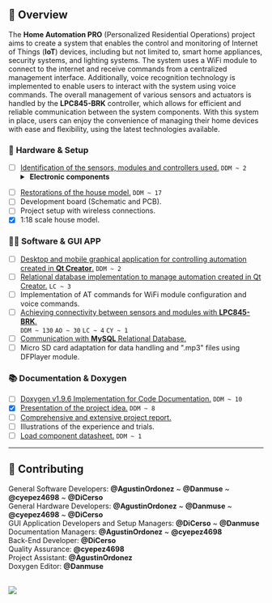 ## 📕️ __Overview__

The **Home Automation PRO** (Personalized Residential Operations) project aims to create a system that enables the control and monitoring of Internet of Things (**IoT**) devices, including but not limited to, smart home appliances, security systems, and lighting systems. The system uses a WiFi module to connect to the internet and receive commands from a centralized management interface. Additionally, voice recognition technology is implemented to enable users to interact with the system using voice commands. The overall management of various sensors and actuators is handled by the **LPC845-BRK** controller, which allows for efficient and reliable communication between the system components. With this system in place, users can enjoy the convenience of managing their home devices with ease and flexibility, using the latest technologies available.

### 🔌️ __Hardware & Setup__

- [ ] [Identification of the sensors, modules and controllers used.](https://github.com/Danmuse/Home-automation/issues/3) `DDM ~ 2`
  <details>
  <summary><strong><span>&#160;</span>Electronic components</strong></summary>
  <ul>
  <span>&#10038;</span> LPC845-BRK.<br>
  <span>&#10038;</span> ESP8266 WiFi Serial ESP-01 module.<br>
  <span>&#10038;</span> Voice recognition module.<br>
  <span>&#10038;</span> Display OLED SSH1106.<br>
  <span>&#10038;</span> RGB LEDs with PWM control.<br>
  <span>&#10038;</span> Flame sensor KY-026.<br>
  <span>&#10038;</span> Infrared sensor KY-032 or HW-201.<br>
  <span>&#10038;</span> EEPROM Memory FM24C16U 16KB.<br>
  <span>&#10038;</span> RTC module DS3231SN.<br>
  <span>&#10038;</span> RFID RC-522 reader.<br>
  <span>&#10038;</span> DFPlayer module.<br>
  </ul>
</details>

- [ ] [Restorations of the house model.](https://github.com/Danmuse/Home-automation/issues/1) `DDM ~ 17`
- [ ] Development board (Schematic and PCB).
- [ ] Project setup with wireless connections.
- [x] 1:18 scale house model.

### 👨‍💻️ __Software & GUI APP__

- [ ] [Desktop and mobile graphical application for controlling automation created in **Qt Creator**.](https://github.com/Danmuse/Home-automation-PRO/issues/12) `DDM ~ 2`
- [ ] [Relational database implementation to manage automation created in Qt Creator.](https://github.com/Danmuse/Home-automation-PRO/issues/13) `LC ~ 3`
- [ ] Implementation of AT commands for WiFi module configuration and voice commands.
- [ ] [Achieving connectivity between sensors and modules with **LPC845-BRK**.](https://github.com/Danmuse/Home-automation/issues/6) <br>
`DDM ~ 130` `AO ~ 30` `LC ~ 4` `CY ~ 1`
- [ ] [Communication with **MySQL** Relational Database.](https://github.com/Danmuse/Home-automation/issues/7)
- [ ] Micro SD card adaptation for data handling and ".mp3" files using DFPlayer module.

### 📚️ __Documentation & Doxygen__

- [ ] [Doxygen v1.9.6 Implementation for Code Documentation.](https://github.com/Danmuse/Home-automation/issues/2) `DDM ~ 10`
- [x] [Presentation of the project idea.](https://github.com/Danmuse/Home-automation/issues/4) `DDM ~ 8`
- [ ] [Comprehensive and extensive project report.](https://github.com/Danmuse/Home-automation/issues/8)
- [ ] Illustrations of the experience and trials.
- [ ] [Load component datasheet.](https://github.com/Danmuse/Home-automation/issues/5) `DDM ~ 1`

---

## 🌟️ __Contributing__

General Software Developers: __@AgustinOrdonez__ ~ __@Danmuse__ ~ __@cyepez4698__ ~ __@DiCerso__  
General Hardware Developers: __@AgustinOrdonez__ ~ __@Danmuse__ ~ __@cyepez4698__ ~ __@DiCerso__  
GUI Application Developers and Setup Managers: __@DiCerso__ ~ __@Danmuse__  
Documentation Managers: __@AgustinOrdonez__ ~ __@cyepez4698__  
Back-End Developer: __@DiCerso__  
Quality Assurance: __@cyepez4698__  
Project Assistant: __@AgustinOrdonez__  
Doxygen Editor: __@Danmuse__  

<br>

<a href="https://github.com/Danmuse/Home-automation/graphs/contributors">
  <img src="https://contrib.rocks/image?repo=Danmuse/Home-automation&max=4" />
</a>
